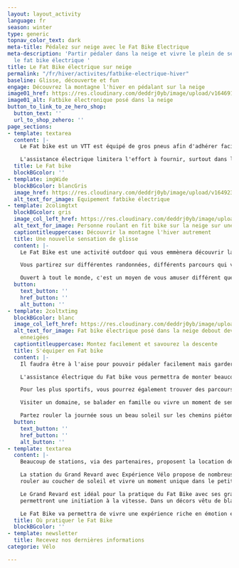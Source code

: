 ```yaml
---
layout: layout_activity
language: fr
season: winter
type: generic
topnav_color_text: dark
meta-title: Pédalez sur neige avec le Fat Bike Electrique
meta-description: 'Partir pédaler dans la neige et vivre le plein de sensation avec
  le fat bike électrique '
title: Le Fat Bike électrique sur neige
permalink: "/fr/hiver/activites/fatbike-electrique-hiver"
baseline: Glisse, découverte et fun
engage: Découvrez la montagne l'hiver en pédalant sur la neige
image01_href: https://res.cloudinary.com/deddrj0yb/image/upload/v1646914840/website/winter/himiway-bikes-Ww-VSIhZAD0-unsplash.jpg
image01_alt: Fatbike électronique posé dans la neige
button_to_link_to_ze_hero_shop:
  button_text: ''
  url_to_shop_zehero: ''
page_sections:
- template: textarea
  content: |-
    Le Fat bike est un VTT est équipé de gros pneus afin d'adhérer facilement sur tous les terrains. Cette discipline, et pratique, vient d'Alaska. Ce VTT permet des déplacements beaucoup plus faciles sur des sentiers et terrains accidentés, et permet de rouler aisément sur la neige et sur le sable. Ses pneus sont XXL et présentent de gros crampons. Le Fat bike sera tout aussi efficace pour réaliser des petits virages comme des grands virages, d'amortir les chocs et de réaliser des sauts.

    L'assistance électrique limitera l'effort à fournir, surtout dans la neige. Grimpez plus facilement les chemins enneigés avant de les descendre à toute vitesse. Progressez dans la neige fraîche, la neige damée, la neige trafollée pour plus de sensation et de découverte.
  title: Le Fat bike
  blockBGcolor: ''
- template: imgWide
  blockBGcolor: blancGris
  image_href: https://res.cloudinary.com/deddrj0yb/image/upload/v1649234241/website/assets/Recadr%C3%A9es/vtt.png
  alt_text_for_image: Equipement fatbike électrique
- template: 2colimgtxt
  blockBGcolor: gris
  image_col_left_href: https://res.cloudinary.com/deddrj0yb/image/upload/v1646914885/website/winter/himiway-bikes-YKlNW7ggdjU-unsplash.jpg
  alt_text_for_image: Personne roulant en fit bike sur la neige sur une poste damée
  captiontitleuppercase: Découvrir la montagne l'hiver autrement
  title: Une nouvelle sensation de glisse
  content: |-
    Le Fat Bike est une activité outdoor qui vous emmènera découvrir la montagne autrement qu'en ski ou à pied. Partez dévaler les pentes enneigées sous les sapins et découvrez de nouveaux paysages. Une activité insolite que les stations de ski mettent en avant aujourd'hui afin de proposer des expériences uniques en journée et parfois également la nuit à la frontale. Que vous soyez un amateur du VTT ou que vous souhaitiez simplement découvrir le VTT sur neige, vous allez vivre une expérience nouvelle et unique en son genre.

    Vous partirez sur différentes randonnées, différents parcours qui vous feront pédaler de 1h30 à plusieurs heures en fonction de ce que vous désirez faire et de ce que propose le moniteur. Partez rouler pour un moment de sport, de découverte, de partage et de glisse au sein des forêts, des chemins et des pistes.

    Ouvert à tout le monde, c'est un moyen de vous amuser différent que sur des skis en étant guidé par un moniteur qui vous fera découvrir les lieux et vous apprendra comment bien utiliser le Fat Bike en montée, et comment bien descendre et prendre les virages en toute sécurité.
  button:
    text_button: ''
    href_button: ''
    alt_button: ''
- template: 2coltxtimg
  blockBGcolor: blanc
  image_col_left_href: https://res.cloudinary.com/deddrj0yb/image/upload/v1646914823/website/winter/himiway-bikes-LJ2OcgX18Yg-unsplash.jpg
  alt_text_for_image: Fat bike électrique posé dans la neige debout devant des arbres
    enneigées
  captiontitleuppercase: Montez facilement et savourez la descente
  title: S'équiper en Fat bike
  content: |-
    Il faudra être à l'aise pour pouvoir pédaler facilement mais garder tout de même des vêtements chauds surtout si vous pédalez la nuit. Le casque est obligatoire et les gants sont très fortement conseillés afin de ne pas avoir les doigts gelés. Prenez également avec vous de quoi boire et vous alimenter. Les sessions peuvent aller de 1h30 à 3h.

    L'assistance électrique du Fat bike vous permettra de monter beaucoup plus facilement les chemins surtout si les conditions de neige sont importantes et fraîches. Le Fat bike vous permettra ensuite de vivre des descentes agréables, avec une incroyable accroche et facilité.

    Pour les plus sportifs, vous pourrez également trouver des parcours plus exigeants et techniques avec des passages plus raides, des enchaînements de virages et des sauts.

    Visiter un domaine, se balader en famille ou vivre un moment de sensation forte et une expérience sportive différente, le Fat bike est idéal.

    Partez rouler la journée sous un beau soleil sur les chemins piétons, les pistes de ski de fond ou même sur les pistes avant que le domaine ouvre. Le fat bike est également proposé la nuit, au clair de lune et à la frontale pour des sessions sur des chemins plus glacés par le froid.
  button:
    text_button: ''
    href_button: ''
    alt_button: ''
- template: textarea
  content: |-
    Beaucoup de stations, via des partenaires, proposent la location de Fat Bike, des cours et des sessions de Fat Bike avec des Ecoles de ski ou des indépendant. Vous pouvez en pratiquer à Valmorel, aux Saisies, à Valberg, en Chartreuse, le Grand Colombier avec Experience Vélo, la Rosière et bien d'autre station.

    La station du Grand Revard avec Expérience Vélo propose de nombreuses activité de Fat bike qui vous feront découvrir les joies de la glisse sur la neige. Vous découvrirez les paysages sauvages, les villages traditionnelles savoyards. Vous pourrez également
    rouler au coucher de soleil et vivre un moment unique dans le petit Canada Savoyard dans une ambiance glaciale.

    Le Grand Revard est idéal pour la pratique du Fat Bike avec ses grands plateaux, ses montées plutôt douce et ses descentes qui vous
    permettront une initiation à la vitesse. Dans un décors vêtu de blanc, vous aurez face à vous le massif de Belledonne.

    Le Fat Bike va permettra de vivre une expérience riche en émotion et en partage. Avec Ze Hero, trouvez votre activité et partez rouler sur la neige en Fat bike.
  title: Où pratiquer le Fat Bike
  blockBGcolor: ''
- template: newsletter
  title: Recevez nos dernières informations
categorie: Vélo

---
```

